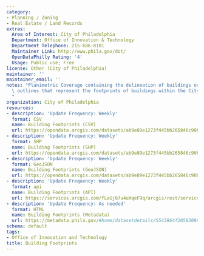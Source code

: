 ```yaml
---
category:
- Planning / Zoning
- Real Estate / Land Records
extras:
  Area of Interest: City of Philadelphia
  Department: Office of Innovation & Technology
  Department Telephone: 215-686-8101
  Maintainer Link: http://www.phila.gov/dot/
  OpenDataPhilly Rating: '4'
  Usage: Public use; Free
license: Other (City of Philadelphia)
maintainer: ''
maintainer_email: ''
notes: "Planimetric Coverage containing the delineation of buildings or related structure\
  \ outlines that represent the footprints of buildings within the City of Philadelphia.\
  "
organization: City of Philadelphia
resources:
- description: 'Update Frequency: Weekly'
  format: CSV
  name: Building Footprints (CSV)
  url: https://opendata.arcgis.com/datasets/ab9e89e1273f445bb265846c90b38a96_0.csv
- description: 'Update Frequency: Weekly'
  format: SHP
  name: Building Footprints (SHP)
  url: https://opendata.arcgis.com/datasets/ab9e89e1273f445bb265846c90b38a96_0.zip
- description: 'Update Frequency: Weekly'
  format: GeoJSON
  name: Building Footprints (GeoJSON)
  url: https://opendata.arcgis.com/datasets/ab9e89e1273f445bb265846c90b38a96_0.geojson
- description: 'Update Frequency: Weekly'
  format: api
  name: Building Footprints (API)
  url: https://services.arcgis.com/fLeGjb7u4uXqeF9q/arcgis/rest/services/LI_BUILDING_FOOTPRINTS/FeatureServer/0/query?outFields=*&where=1%3D1
- description: 'Update Frequency: As needed'
  format: HTML
  name: Building Footprints (Metadata)
  url: https://metadata.phila.gov/#home/datasetdetails/5543864f20583086178c4ea5/representationdetails/595e8e85ac27025c82c53c7c/
schema: default
tags:
- Office of Innovation and Technology
title: Building Footprints
---
```

